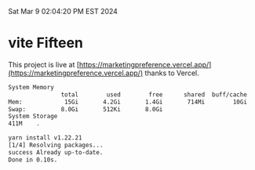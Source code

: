 Sat Mar  9 02:04:20 PM EST 2024

# vite Fifteen


This project is live at [https://marketingpreference.vercel.app/](https://marketingpreference.vercel.app/) thanks to Vercel.

```bash
System Memory
               total        used        free      shared  buff/cache   available
Mem:            15Gi       4.2Gi       1.4Gi       714Mi        10Gi        11Gi
Swap:          8.0Gi       512Ki       8.0Gi
System Storage
411M	.
```
```bash
yarn install v1.22.21
[1/4] Resolving packages...
success Already up-to-date.
Done in 0.10s.
```
